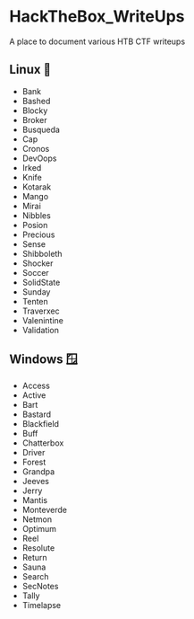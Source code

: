 # HackTheBox_WriteUps

A place to document various HTB CTF writeups

## Linux 🐧

- Bank
- Bashed
- Blocky
- Broker
- Busqueda
- Cap
- Cronos
- DevOops
- Irked
- Knife
- Kotarak
- Mango
- Mirai
- Nibbles
- Posion
- Precious
- Sense
- Shibboleth
- Shocker
- Soccer
- SolidState
- Sunday
- Tenten
- Traverxec
- Valenintine
- Validation

## Windows 🪟

- Access
- Active
- Bart
- Bastard
- Blackfield
- Buff
- Chatterbox
- Driver
- Forest
- Grandpa
- Jeeves
- Jerry
- Mantis
- Monteverde
- Netmon
- Optimum
- Reel
- Resolute
- Return
- Sauna
- Search
- SecNotes
- Tally
- Timelapse
